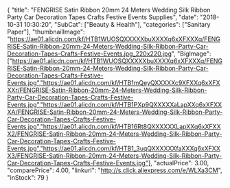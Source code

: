 {
	"title": "FENGRISE Satin Ribbon 20mm 24 Meters Wedding Silk Ribbon Party Car Decoration Tapes Crafts Festive Events Supplies",
	"date": "2018-10-31 10:30:20",
	"SubCat": ["Beauty & Health"],
	"categories": ["Sanitary Paper"],
	"thumbnailImage": "https://ae01.alicdn.com/kf/HTB1WUOSQXXXXXbuXXXXq6xXFXXXq/FENGRISE-Satin-Ribbon-20mm-24-Meters-Wedding-Silk-Ribbon-Party-Car-Decoration-Tapes-Crafts-Festive-Events.jpg_220x220.jpg",
	"BigImage": ["https://ae01.alicdn.com/kf/HTB1WUOSQXXXXXbuXXXXq6xXFXXXq/FENGRISE-Satin-Ribbon-20mm-24-Meters-Wedding-Silk-Ribbon-Party-Car-Decoration-Tapes-Crafts-Festive-Events.jpg","https://ae01.alicdn.com/kf/HTB1mQeyQXXXXXc9XFXXq6xXFXXXr/FENGRISE-Satin-Ribbon-20mm-24-Meters-Wedding-Silk-Ribbon-Party-Car-Decoration-Tapes-Crafts-Festive-Events.jpg","https://ae01.alicdn.com/kf/HTB1PXp9QXXXXXaLapXXq6xXFXXXA/FENGRISE-Satin-Ribbon-20mm-24-Meters-Wedding-Silk-Ribbon-Party-Car-Decoration-Tapes-Crafts-Festive-Events.jpg","https://ae01.alicdn.com/kf/HTB16Rt8QXXXXXXLapXXq6xXFXXX2/FENGRISE-Satin-Ribbon-20mm-24-Meters-Wedding-Silk-Ribbon-Party-Car-Decoration-Tapes-Crafts-Festive-Events.jpg","https://ae01.alicdn.com/kf/HTB1_3uqQXXXXXXfaXXXq6xXFXXX3/FENGRISE-Satin-Ribbon-20mm-24-Meters-Wedding-Silk-Ribbon-Party-Car-Decoration-Tapes-Crafts-Festive-Events.jpg"],
	"actualPrice": 3.00,
	"comparePrice": 4.00,
	"linkurl": "http://s.click.aliexpress.com/e/WLXa3CM",
	"inStock": 79
}
